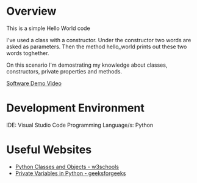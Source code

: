 # Overview

This is a simple Hello World code

I've used a class with a constructor. Under the constructor two words are asked as parameters. Then the method hello_world prints out these two words toghether.

On this scenario I'm demostrating my knowledge about classes, constructors, private properties and methods.

[Software Demo Video](https://cdnapisec.kaltura.com/index.php/extwidget/preview/partner_id/1157612/uiconf_id/42438192/entry_id/1_esb562xu/embed/dynamic)

# Development Environment

IDE: Visual Studio Code
Programming Language/s: Python

# Useful Websites

* [Python Classes and Objects - w3schools](https://www.w3schools.com/python/python_classes.asp)
* [Private Variables in Python - geeksforgeeks](https://www.geeksforgeeks.org/private-variables-python/)